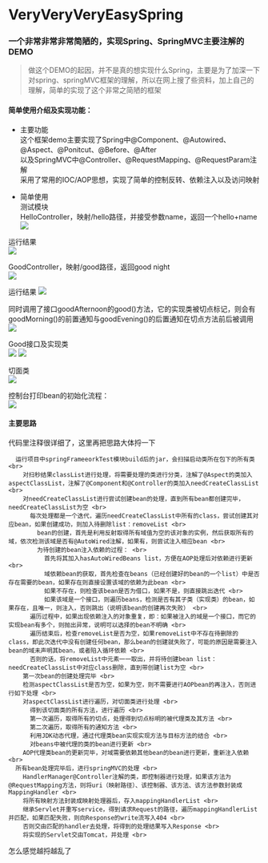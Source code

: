 # VeryVeryVeryEasySpring <br>
### 一个非常非常非常简陋的，实现Spring、SpringMVC主要注解的DEMO <br>

> 做这个DEMO的起因，并不是真的想实现什么Spring，主要是为了加深一下对spring、springMVC框架的理解，所以在网上搜了些资料，加上自己的理解，简单的实现了这个非常之简陋的框架 <br>

#### 简单使用介绍及实现功能： <br>
* 主要功能 <br>
这个框架demo主要实现了Spring中@Component、@Autowired、@Aspect、@Ponitcut、@Before、@After <br>
以及SpringMVC中@Controller、@RequestMapping、@RequestParam注解 <br>
采用了常用的IOC/AOP思想，实现了简单的控制反转、依赖注入以及访问映射 <br>

* 简单使用 <br>
测试模块 <br>
HelloController，映射/hello路径，并接受参数name，返回一个hello+name <br>
![](https://github.com/luopoQAQ/goupiao/blob/master/test_image/hello.PNG)

运行结果 <br>
![](https://github.com/luopoQAQ/goupiao/blob/master/test_image/hello_google.PNG)


GoodController，映射/good路径，返回good night <br>
![](https://github.com/luopoQAQ/goupiao/blob/master/test_image/good.PNG)

运行结果
![](https://github.com/luopoQAQ/goupiao/blob/master/test_image/good_google.PNG)

同时调用了接口goodAfternoon的good()方法，它的实现类被切点标记，则会有goodMorning()的前置通知与goodEvening()的后置通知在切点方法前后被调用 <br>
![](https://github.com/luopoQAQ/goupiao/blob/master/test_image/qiemian.PNG)

Good接口及实现类 <br>
![](https://github.com/luopoQAQ/goupiao/blob/master/test_image/goodInterface.PNG)
![](https://github.com/luopoQAQ/goupiao/blob/master/test_image/goodInterfaceImpl.PNG)

切面类 <br>
![](https://github.com/luopoQAQ/goupiao/blob/master/test_image/aspect.PNG)

控制台打印bean的初始化流程： <br>
![](https://github.com/luopoQAQ/goupiao/blob/master/test_image/kongzhitai.PNG)

#### 主要思路 <br>
代码里注释很详细了，这里再把思路大体捋一下 <br>

```
  运行项目中springFrameeorkTest模块build后的jar，会扫描启动类所在包下的所有类 <br>
    对扫秒结果classList进行处理，将需要处理的类进行分类，注解了@Aspect的类加入aspectClassList，注解了@Component和@Controller的类加入needCreateClassList <br>
    对needCreateClassList进行尝试创建bean的处理，直到所有bean都创建完毕，needCreateClassList为空 <br>
      每次处理都是一个迭代，遍历needCreateClassList中所有的class，尝试创建其对应bean，如果创建成功，则加入待删除list：removeList <br>
        bean的创建，首先是利用反射取得所有域值为空的该对象的实例，然后获取所有的域，依次检测该域是否有@AutoWired注解，如果有，则尝试注入相应bean <br>
        为待创建的bean注入依赖的过程： <br>
          首先将其加入hasAutoWiredBeans list，方便在AOP处理后对依赖进行更新 <br>
          域依赖bean的获取，首先检查在beans（已经创建好的bean的一个list）中是否存在需要的bean，如果存在则直接设置该域的依赖为此bean <br>
          如果不存在，则检查该bean是否为借口，如果不是，则直接跳出迭代 <br>
          如果该域是一个接口，则遍历beans，检测是否有其子类（实现类）的bean，如果存在，且唯一，则注入，否则跳出（说明该bean的创建再次失败） <br>
      遍历过程中，如果出现依赖注入的对象重复，即：如果被注入的域是一个接口，而它的实现bean有多个，则抛出异常，说明可以选择的bean不明确 <br>
      遍历结束后，检查removeList是否为空，如果removeList中不存在待删除的class，即此次迭代中没有创建任何bean，那么bean的创建就失败了，可能的原因是需要注入bean的域未声明其bean，或者陷入循环依赖 <br>
      否则的话，将removeList中元素一一取出，并将待创建bean list：needCreateClassList中对应class删除，直到带创建list为空 <br>
    第一次bean的创建处理完毕 <br>
    检测aspectClassList是否为空，如果为空，则不需要进行AOPbean的再注入，否则进行如下处理 <br>
    对aspectClassList进行遍历，对切面类进行处理 <br>
      得到该切面类的所有方法，进行遍历 <br>
      第一次遍历，取得所有的切点，处理得到切点标明的被代理类及其方法 <br>
      第二次遍历，取得所有的通知方法 <br>
      利用JDK动态代理，通过代理类bean实现实现方法与目标方法的结合 <br>
      对beans中被代理的类的bean进行更新 <br>
    AOP代理类bean的更新完毕，对域需要依赖其他bean的bean进行更新，重新注入依赖 <br>
  所有bean处理完毕后，进行springMVC的处理 <br>
    HandlerManager@Controller注解的类，即控制器进行处理，如果该方法为@RequestMapping方法，则将uri（映射路径）、该控制器、该方法、该方法参数封装成MappingHandler <br>
    将所有映射方法封装成映射处理器后，存入mappingHandlerList <br>
    继承Servlet并重写service，得到请求Request的路径，遍历mappingHandlerList并匹配，如果匹配失败，则向Response的write流写入404 <br>
    否则交由匹配的handler去处理，将得到的处理结果写入Response <br>
    将实现的Servlet交由Tomcat，并处理 <br>
```

怎么感觉越捋越乱了






